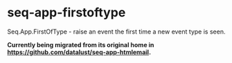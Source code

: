 # seq-app-firstoftype

Seq.App.FirstOfType - raise an event the first time a new event type is seen.

**Currently being migrated from its original home in https://github.com/datalust/seq-app-htmlemail.**
